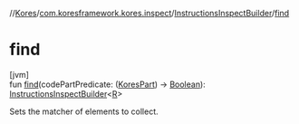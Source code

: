 //[Kores](../../../index.md)/[com.koresframework.kores.inspect](../index.md)/[InstructionsInspectBuilder](index.md)/[find](find.md)

# find

[jvm]\
fun [find](find.md)(codePartPredicate: ([KoresPart](../../com.koresframework.kores/-kores-part/index.md)) -> [Boolean](https://kotlinlang.org/api/latest/jvm/stdlib/kotlin/-boolean/index.html)): [InstructionsInspectBuilder](index.md)<[R](index.md)>

Sets the matcher of elements to collect.
